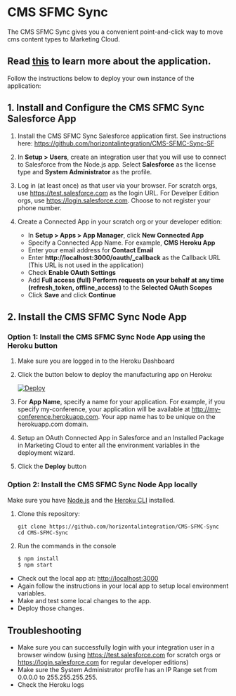# CMS SFMC Sync

The CMS SFMC Sync gives you a convenient point-and-click way to move cms content types to Marketing Cloud.

Read [this](https://docs.google.com/presentation/d/1GdpW7RTiCU-lTvp-bhaChILnzGOk4yhpeX11k5FUKT4/edit?usp=sharing) to learn more about the application.
----------------

Follow the instructions below to deploy your own instance of the application:

## 1. Install and Configure the CMS SFMC Sync Salesforce App

1. Install the CMS SFMC Sync Salesforce application first. See instructions here: <a href="https://github.com/horizontalintegration/CMS-SFMC-Sync-SF">https://github.com/horizontalintegration/CMS-SFMC-Sync-SF</a>

1. In **Setup > Users**, create an integration user that you will use to connect to Salesforce from the Node.js app. Select **Salesforce** as the license type and **System Administrator** as the profile. 

1. Log in (at least once) as that user via your browser. For scratch orgs, use <a href="https://test.salesforce.com">https://test.salesforce.com</a> as the login URL. For Develper Edition orgs, use <a href="https://login.salesforce.com">https://login.salesforce.com</a>. Choose to not register your phone number.

1. Create a Connected App in your scratch org or your developer edition:
    - In **Setup > Apps > App Manager**, click **New Connected App**
    - Specify a Connected App Name. For example, **CMS Heroku App**
    - Enter your email address for **Contact Email**
    - Enter **http://localhost:3000/oauth/_callback** as the Callback URL (This URL is not used in the application)
    - Check **Enable OAuth Settings**
    - Add **Full access (full)** **Perform requests on your behalf at any time (refresh_token, offline_access)** to the **Selected OAuth Scopes**
    - Click **Save** and click **Continue**

## 2. Install the CMS SFMC Sync Node App

### Option 1: Install the CMS SFMC Sync Node App using the Heroku button

1. Make sure you are logged in to the Heroku Dashboard
1. Click the button below to deploy the manufacturing app on Heroku:

    [![Deploy](https://www.herokucdn.com/deploy/button.png)](https://heroku.com/deploy)

1. For **App Name**, specify a name for your application. For example, if you specify my-conference, your application will be available at http://my-conference.herokuapp.com. Your app name has to be unique on the herokuapp.com domain.
1. Setup an OAuth Connected App in Salesforce and an Installed Package in Marketing Cloud to enter all the environment variables in the deployment wizard.
1. Click the **Deploy** button

### Option 2: Install the CMS SFMC Sync Node App locally

Make sure you have [Node.js](http://nodejs.org/) and the [Heroku CLI](https://cli.heroku.com/) installed.

1. Clone this repository:
    ```
    git clone https://github.com/horizontalintegration/CMS-SFMC-Sync
    cd CMS-SFMC-Sync
    ```

1. Run the commands in the console

    ```sh
    $ npm install
    $ npm start
    ```
- Check out the local app at: [http://localhost:3000](http://localhost:3000)
- Again follow the instructions in your local app to setup local environment variables.
- Make and test some local changes to the app.
- Deploy those changes.

## Troubleshooting

- Make sure you can successfully login with your integration user in a browser window (using https://test.salesforce.com for scratch orgs or https://login.salesforce.com for regular developer editions)
- Make sure the System Administrator profile has an IP Range set from 0.0.0.0 to 255.255.255.255.
- Check the Heroku logs
